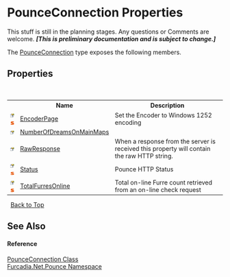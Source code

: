 # PounceConnection Properties
This stuff is still in the planning stages. Any questions or Comments are welcome. _**\[This is preliminary documentation and is subject to change.\]**_

The <a href="T_Furcadia_Net_Pounce_PounceConnection">PounceConnection</a> type exposes the following members.


## Properties
&nbsp;<table><tr><th></th><th>Name</th><th>Description</th></tr><tr><td>![Public property](media/pubproperty.gif "Public property")![Static member](media/static.gif "Static member")</td><td><a href="P_Furcadia_Net_Pounce_PounceConnection_EncoderPage">EncoderPage</a></td><td>
Set the Encoder to Windows 1252 encoding</td></tr><tr><td>![Public property](media/pubproperty.gif "Public property")</td><td><a href="P_Furcadia_Net_Pounce_PounceConnection_NumberOfDreamsOnMainMaps">NumberOfDreamsOnMainMaps</a></td><td></td></tr><tr><td>![Public property](media/pubproperty.gif "Public property")</td><td><a href="P_Furcadia_Net_Pounce_PounceConnection_RawResponse">RawResponse</a></td><td>
When a response from the server is received this property will contain the raw HTTP string.</td></tr><tr><td>![Public property](media/pubproperty.gif "Public property")![Static member](media/static.gif "Static member")</td><td><a href="P_Furcadia_Net_Pounce_PounceConnection_Status">Status</a></td><td>
Pounce HTTP Status</td></tr><tr><td>![Public property](media/pubproperty.gif "Public property")![Static member](media/static.gif "Static member")</td><td><a href="P_Furcadia_Net_Pounce_PounceConnection_TotalFurresOnline">TotalFurresOnline</a></td><td>
Total on-line Furre count retrieved from an on-line check request</td></tr></table>&nbsp;
<a href="#pounceconnection-properties">Back to Top</a>

## See Also


#### Reference
<a href="T_Furcadia_Net_Pounce_PounceConnection">PounceConnection Class</a><br /><a href="N_Furcadia_Net_Pounce">Furcadia.Net.Pounce Namespace</a><br />